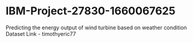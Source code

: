 # IBM-Project-27830-1660067625
Predicting the energy output of wind turbine based on weather condition
Dataset Link - timothyeric77
